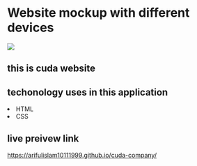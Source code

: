 # Website mockup with different devices
<img src="https://i.ibb.co/6yPyrcK/cuda.png" />

## this is cuda website 
 ## techonology uses in this application
 <li> HTML</li>
  <li> CSS</li>
 
 
 ## live preivew link 
 https://arifulislam10111999.github.io/cuda-company/
